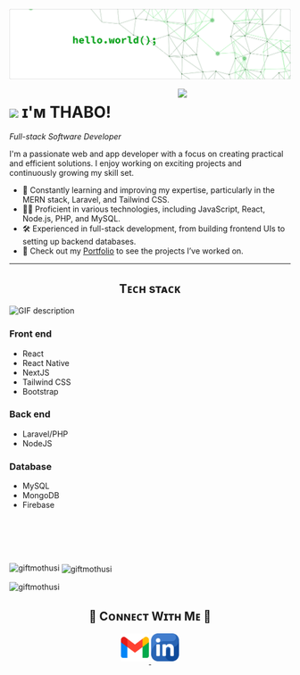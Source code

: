 <!--Banner-->
![Kiran1689 Banner Image](./banner.png)

<!--Night Owl image-->
<div>
  <img align="right" width="40%" src="https://owlbertsio-resized.s3.amazonaws.com/Popper.psd.full.png">
</div>

<!--Header Name-->
# <img src="https://emojis.slackmojis.com/emojis/images/1531849430/4246/blob-sunglasses.gif?1531849430" width="30"/> ɪ'ᴍ THABO! 
*Full-stack Software Developer*
<br /> 

<!--Start Intro-->
<p align="left">I'm a passionate web and app developer with a focus on creating practical and efficient solutions. I enjoy working on exciting projects and continuously growing my skill set.</p>

- 🌱 Constantly learning and improving my expertise, particularly in the MERN stack, Laravel, and Tailwind CSS.
- 👨‍💻 Proficient in various technologies, including JavaScript, React, Node.js, PHP, and MySQL.
- 🛠 Experienced in full-stack development, from building frontend UIs to setting up backend databases.
- 💼 Check out my [Portfolio](https://thabotshabalala.netlify.app/) to see the projects I’ve worked on.
<!--End Intro-->


---


<!--Languages and Tools Section-->       
<h2 align="center">Tᴇᴄʜ sᴛᴀᴄᴋ</h2> 
<picture>
  <source media="(prefers-color-scheme: dark)" srcset="./Skills_Animation_Dark.gif">
  <source media="(prefers-color-scheme: light)" srcset="./Skills_Animation_White.gif">
  <img align="left" alt="GIF description" src="./Skills_Animation_White.gif">
</picture>
<br />

<h3 align="left">Front end</h3>
<ul align="left">
  <li>React</li>
  <li>React Native</li>
  <li>NextJS</li>
  <li>Tailwind CSS</li>
  <li>Bootstrap</li>
</ul>
  
<h3 align="left">Back end</h3>
<ul align="left">
  <li>Laravel/PHP</li>
  <li>NodeJS</li>
</ul>

<h3 align="left">Database</h3>
<ul align="left">
  <li>MySQL</li>
  <li>MongoDB</li>
  <li>Firebase</li>
</ul>
<br />
<br />
<br />
<br />



<p><img align="left" src="https://github-readme-stats.vercel.app/api/top-langs?username=giftmothusi&show_icons=true&locale=en&layout=compact" alt="giftmothusi" /></p>
<p>&nbsp;<img align="center" src="https://github-readme-stats.vercel.app/api?username=giftmothusi&show_icons=true&locale=en" alt="giftmothusi" /></p>
<p><img align="center" src="https://github-readme-streak-stats.herokuapp.com/?user=giftmothusi&" alt="giftmothusi" /></p>



























































































































<!--STARTS_HERE_QUOTE_CARD-->
<!--p align="center">
    <img src="https://readme-daily-quotes.vercel.app/api?author=Paulo%20Coelho&quote=Stay%20away%20from%20people%20who%20makes%20you%20feel%20like%20you%20are%20wasting%20their%20time.&theme=dark&bg_color=220a28&author_color=ffeb95&accent_color=c56a90">
</p-->
<!--ENDS_HERE_QUOTE_CARD-->


































































































































<!--Contact Section--> 

<h2 align="center">🤝 Cᴏɴɴᴇᴄᴛ Wɪᴛʜ Mᴇ 🤝 </h2>
<div align="center">
  
<a href="mailto:47thabo@gmail.com" target="_blank">
<img src="./gmail.png" width=50 height=50 alt="47thabo@gmail.com" style="margin-bottom: 5px;" />
</a>


<a href="https://www.linkedin.com/in/thabo-tshabalala/" target="_blank">
<img src="./linkedin.png" width=50 height=50 alt="linkedin" style="margin-bottom: 5px;" />
</a>


